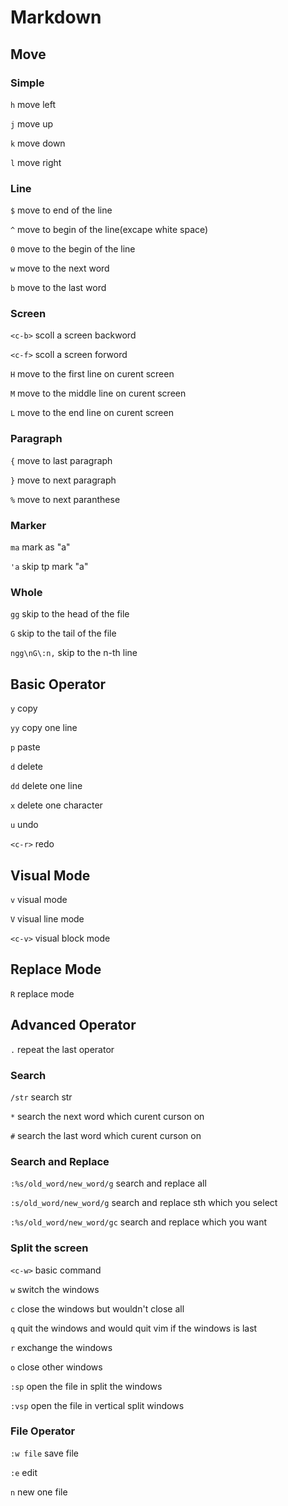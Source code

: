 # Markdown 
## Move

### Simple

`h` move left

`j` move up

`k` move down

`l` move right

### Line

`$` move to end of the line

`^` move to begin of the line(excape white space)

`0` move to the begin of the line

`w` move to the next word

`b` move to the last word

### Screen

`<c-b>` scoll a screen backword

`<c-f>` scoll a screen forword

`H` move to the first line on curent screen

`M` move to the middle line on curent screen

`L` move to the end line on curent screen

### Paragraph

`{` move to last paragraph

`}` move to next paragraph

`%` move to next paranthese

### Marker

`ma` mark as "a"

`'a` skip tp mark "a"

### Whole

`gg` skip to the head of the file

`G` skip to the tail of the file

`ngg\nG\:n,` skip to the n-th line

## Basic Operator

`y` copy

`yy` copy one line

`p` paste

`d` delete

`dd` delete one line

`x` delete one character

`u` undo

`<c-r>` redo

## Visual Mode

`v` visual mode

`V` visual line mode

`<c-v>` visual block mode

## Replace Mode

`R` replace mode

## Advanced Operator

`.` repeat the last operator

### Search

`/str` search str

`*` search the next word which curent curson on

`#` search the last word which curent curson on

### Search and Replace

`:%s/old_word/new_word/g` search and replace all

`:s/old_word/new_word/g` search and replace sth which you select

`:%s/old_word/new_word/gc` search and replace which you want

### Split the screen

`<c-w>` basic command

`w` switch the windows

`c` close the windows but wouldn't close all

`q` quit the windows and would quit vim if the windows is last

`r` exchange the windows

`o` close other windows

`:sp` open the file in split the windows

`:vsp` open the file in vertical split windows

### File Operator

`:w file` save file

`:e` edit

`n` new one file
